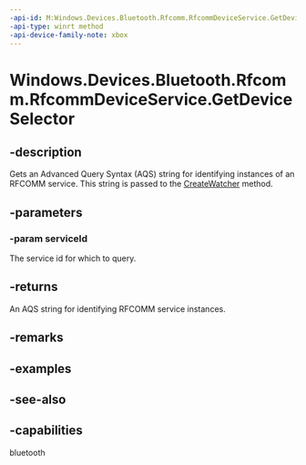```yaml
---
-api-id: M:Windows.Devices.Bluetooth.Rfcomm.RfcommDeviceService.GetDeviceSelector(Windows.Devices.Bluetooth.Rfcomm.RfcommServiceId)
-api-type: winrt method
-api-device-family-note: xbox
---
```


<!-- Method syntax
public string GetDeviceSelector(Windows.Devices.Bluetooth.Rfcomm.RfcommServiceId serviceId)
-->

# Windows.Devices.Bluetooth.Rfcomm.RfcommDeviceService.GetDeviceSelector

## -description
Gets an Advanced Query Syntax (AQS) string for identifying instances of an RFCOMM service. This string is passed to the [CreateWatcher](../windows.devices.enumeration/deviceinformation_createwatcher.md) method.

## -parameters
### -param serviceId
The service id for which to query.

## -returns
An AQS string for identifying RFCOMM service instances.

## -remarks

## -examples

## -see-also

## -capabilities
bluetooth
